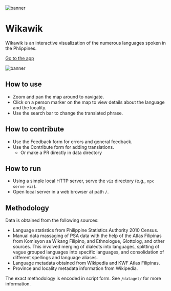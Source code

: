 ![banner](https://kalabasa.github.io/wikawik/images/preview.png)

# Wikawik

Wikawik is an interactive visualization of the numerous languages spoken in the Phlippines.

[Go to the app](https://kalabasa.github.io/wikawik/)

![banner](https://kalabasa.github.io/wikawik/images/app.png)

## How to use

- Zoom and pan the map around to navigate.
- Click on a person marker on the map to view details about the language and the locality.
- Use the search bar to change the translated phrase.

## How to contribute

- Use the Feedback form for errors and general feedback.
- Use the Contribute form for adding translations.
  - Or make a PR directly in data directory

## How to run

- Using a simple local HTTP server, serve the `viz` directory (e.g., `npx serve viz`).
- Open local server in a web browser at path `/`.

## Methodology

Data is obtained from the following sources:

- Language statistics from Philippine Statistics Authority 2010 Census.
- Manual data massaging of PSA data with the help of the Atlas Filipinas from Komisyon sa Wikang Filipino, and Ethnologue, Glottolog, and other sources. This involved merging of dialects into languages, splitting of vague grouped languages into specific languages, and consolidation of different spellings and language aliases.
- Language metadata obtained from Wikipedia and KWF Atlas Filipinas.
- Province and locality metadata information from Wikipedia.

The exact methodology is encoded in script form. See `/dataget/` for more information.
